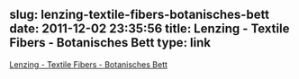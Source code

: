 slug: lenzing-textile-fibers-botanisches-bett
date: 2011-12-02 23:35:56
title: Lenzing - Textile Fibers - Botanisches Bett
type: link
---

[Lenzing - Textile Fibers - Botanisches Bett](http://www.lenzing.com/fasern/tencel/applikationen/heimtextil/botanisches-bett.html)
